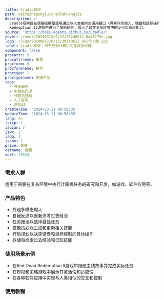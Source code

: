 ```yaml
---
title: Cradle框架
path: kaifazhegongju/cradlekuangjia
description: >-
  Cradle框架旨在使基础模型能够通过与人类相同的通用接口（屏幕作为输入，键盘和鼠标操作作为输出）执行复杂的计算机任务。该框架在Red Dead
  Redemption II游戏中进行了案例研究，展示了其在复杂环境中的泛化和适应能力。
source: 'https://baai-agents.github.io/Cradle/'
cover: /cover/20240612/6/12/20240612_0a4ff75e.jpg
logo: /logo/20240612/6/12/20240612_9e1fbadb.jpg
label: Cradle框架：用于控制计算机的多模态代理
component: false
procattr: 5
procattrname: 编程
procform: 5
procformname: 模型
proctype: 1
proctypename: 普通产品
tags:
  - 开发编程
  - 多模态代理
  - 计算机控制
  - 人工智能
  - 游戏AI
createTime: '2024-03-11 08:58:35'
updateTime: '2024-03-11 08:58:35'
lang: en
isicp: 2
isqian: 2
iswx: 2
isqq: 2
iscom: 2
price: 免费
catname: 编程
sort: 28624
---
```




### 需求人群
适用于需要在复杂环境中执行计算机任务的研究和开发，如游戏、软件应用等。

### 产品特色
- 处理多模态输入
- 自我反思以重新思考过去经验
- 任务推理以选择最佳任务
- 技能策划以生成和更新相关技能
- 行动规划以决定键盘和鼠标控制的具体操作
- 存储和检索过去经验和已知技能

### 使用场景示例
- 在Red Dead Redemption II游戏中跟随主线故事并完成实际任务
- 在模拟和策略游戏中展示其灵活性和适应性
- 在各种软件应用中实现与人类相似的交互和控制

### 使用教程


  
